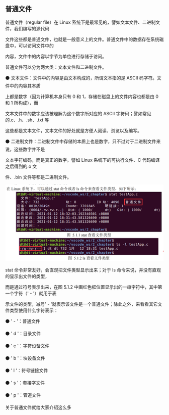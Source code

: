 ## **普通文件**

普通文件（regular file）在 Linux 系统下是最常见的，譬如文本文件、二进制文件，我们编写的源代码

文件这些都是普通文件，也就是一般意义上的文件。普通文件中的数据存在系统磁盘中，可以访问文件中的

内容，文件中的内容以字节为单位进行存储于访问。

普通文件可以分为两大类：文本文件和二进制文件。

⚫ 文本文件：文件中的内容是由文本构成的，所谓文本指的是 ASCII 码字符。文件中的内容其本质

上都是数字（因为计算机本身只有 0 和 1，存储在磁盘上的文件内容也都是由 0 和 1 所构成），而

文本文件中的数字应该被理解为这个数字所对应的 ASCII 字符码；譬如常见的.c、.h、.sh、.txt 等

这些都是文本文件，文本文件的好处就是方便人阅读、浏览以及编写。

⚫ 二进制文件：二进制文件中存储的本质上也是数字，只不过对于二进制文件来说，这些数字并不是

文本字符编码，而是真正的数字。譬如 Linux 系统下的可执行文件、C 代码编译之后得到的.o 文

件、.bin 文件等都是二进制文件。

![1730894153959](images/1.普通文件/1730894153959.png)


stat 命令非常友好，会直观把文件类型显示出来；对于 ls 命令来说，并没有直观的显示出文件的类型，

而是通过符号表示出来，在图 5.1.2 中画红色框位置显示出的一串字符中，其中第一个字符（' - '）就用于表

示文件的类型，减号' - '就表示该文件是一个普通文件；除此之外，来看看其它文件类型使用什么字符表示：

⚫ ' - '：普通文件

⚫ ' d '：目录文件

⚫ ' c '：字符设备文件

⚫ ' b '：块设备文件

⚫ ' l '：符号链接文件

⚫ ' s '：套接字文件

⚫ ' p '：管道文件

关于普通文件就给大家介绍这么多
